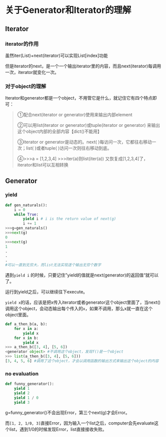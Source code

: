 # 关于Generator和Iterator的理解

## Iterator

### iterator的作用

虽然iter(List)+next(iterator)可以实现List[index]功能

但是iterator的next，是一个一个输出iterator里的内容，而且next(iterator)每调用一次，iterator就变化一次。



### 对于object的理解

Iterator和generator都是一个object，不用管它是什么，就记住它有四个特点即可：

> ①配合next(iterator or generator)使用来输出内部element
>
> ②可以用list(iterator or generator)或tuple(iterator or generator) 来输出这个object内部的全部内容【dict()不能用】
>
> ③iterator or generator是动态的。next( )每访问一次，它都往右移动一次；list( )或者tuple( )访问一次则往右移动到底。
>
> ④>>>a = [1,2,3,4] >>>iter(a)则list(iter(a)) 又恢复成[1,2,3,4]了，iterator和list可以互相转换



## Generator

### yield

```python
def gen_naturals():
    i = 0
    while True:
        yield i # i is the return value of next(g)
        i += 1
>>>g=gen_naturals()
>>>next(g)
0
>>>next(g)
1
.
.
.
#可以一直到无穷大，而list无法实现逐个输出无穷个数字
```

遇到`yield i` 的时候，只要记住”yield的值就是next(generator)的返回值“就可以了。

运行到yield之后，可以继续往下execute。

`yield x`的话，应该是把x传入iterator或者generator这个object里面了，当next()调用这个object，会动态输出每个传入的`x`，如果不调用，那么x就一直在这个object里面。

```python
def a_then_b(a, b):
    for x in a:
        yield x
    for x in b:
        yield x
>>> a_then_b([3, 4], [5, 6])
<generator object> #不调用这个object，发现f()是一个object
>>> list(a_then_b([3, 4], [5, 6]))
[3, 4, 5, 6] #调用了这个object，才会以调用函数的输出方式来输出这个object的内容
```


### no evaluation

```python
def funny_generator():
    yield 1
    yield 2
    yield 1 / 0
    yield 3
```

g=funny_generator()不会出现Error，第三个next(g)才会Error。

而`[1, 2, 1/0, 3]`直接Error，因为输入一个list之后，computer会先evaluate这个list，遇到1/0的时候发现Error，list直接接收失败。



